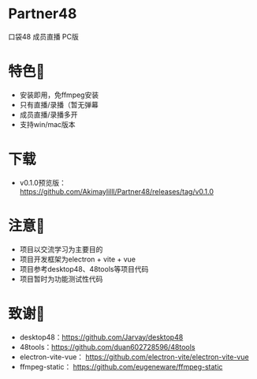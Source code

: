 # Partner48
口袋48 成员直播 PC版
# 特色🎯
- 安装即用，免ffmpeg安装
- 只有直播/录播（暂无弹幕
- 成员直播/录播多开
- 支持win/mac版本
# 下载
- v0.1.0预览版：https://github.com/Akimaylilll/Partner48/releases/tag/v0.1.0
# 注意🚨
- 项目以交流学习为主要目的
- 项目开发框架为electron + vite + vue
- 项目参考desktop48、48tools等项目代码
- 项目暂时为功能测试性代码
# 致谢🥳
- desktop48：https://github.com/Jarvay/desktop48
- 48tools：https://github.com/duan602728596/48tools
- electron-vite-vue：
https://github.com/electron-vite/electron-vite-vue
- ffmpeg-static： https://github.com/eugeneware/ffmpeg-static